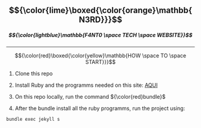 ## $${\color{lime}\boxed{\color{orange}\mathbb{N3RD}}}$$

##### $${\color{lightblue}\mathbb{F4NT0 \space TECH \space WEBSITE}}$$

---

$${\color{red}\boxed{\color{yellow}\mathbb{HOW \space TO \space START}}}$$

1. Clone this repo

2. Install Ruby and the programms needed on this site: [AQUI](https://jekyllrb.com/docs/installation/)

3. On this repo locally, run the command ${\color{red}bundle}$

4. After the bundle install all the ruby programms, run the project using:

```shell
bundle exec jekyll s
```